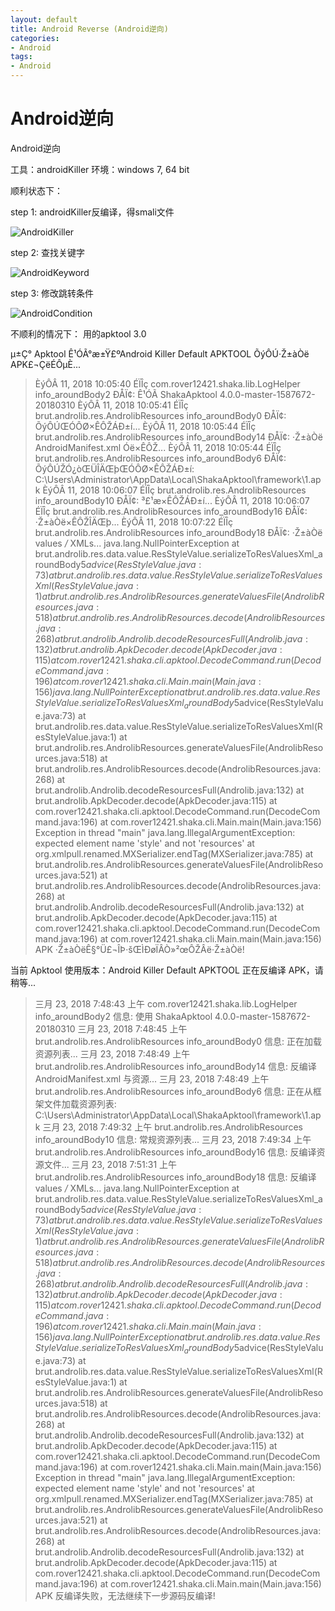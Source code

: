 ```yaml
---
layout: default
title: Android Reverse (Android逆向)
categories:
- Android
tags:
- Android
---
```


# Android逆向


Android逆向

工具：androidKiller
环境：windows 7, 64 bit

顺利状态下：

step 1:
androidKiller反编译，得smali文件

![AndroidKiller](https://github.com/qanny/qanny.github.io/blob/master/assets/images/androidKiller.png)

step 2:
查找关键字

![AndroidKeyword](https://github.com/qanny/qanny.github.io/blob/master/assets/images/androidKeyword.png)

step 3:
修改跳转条件

![AndroidCondition](https://github.com/qanny/qanny.github.io/blob/master/assets/images/androidCondition.png)

不顺利的情况下：
用的apktool 3.0

µ±Ç° Apktool Ê¹ÓÃ°æ±Ÿ£ºAndroid Killer Default APKTOOL
ÕýÔÚ·Ž±àÒë APK£¬ÇëÉÔµÈ...
>ÈýÔÂ 11, 2018 10:05:40 ÉÏÎç com.rover12421.shaka.lib.LogHelper info_aroundBody2
>ÐÅÏ¢: Ê¹ÓÃ ShakaApktool 4.0.0-master-1587672-20180310
>ÈýÔÂ 11, 2018 10:05:41 ÉÏÎç brut.androlib.res.AndrolibResources info_aroundBody0
>ÐÅÏ¢: ÕýÔÚŒÓÔØ×ÊÔŽÁÐ±í...
>ÈýÔÂ 11, 2018 10:05:44 ÉÏÎç brut.androlib.res.AndrolibResources info_aroundBody14
>ÐÅÏ¢: ·Ž±àÒë AndroidManifest.xml Óë×ÊÔŽ...
>ÈýÔÂ 11, 2018 10:05:44 ÉÏÎç brut.androlib.res.AndrolibResources info_aroundBody6
>ÐÅÏ¢: ÕýÔÚŽÓ¿òŒÜÎÄŒþŒÓÔØ×ÊÔŽÁÐ±í: C:\Users\Administrator\AppData\Local\ShakaApktool\framework\1.apk
>ÈýÔÂ 11, 2018 10:06:07 ÉÏÎç brut.androlib.res.AndrolibResources info_aroundBody10
>ÐÅÏ¢: ³£¹æ×ÊÔŽÁÐ±í...
>ÈýÔÂ 11, 2018 10:06:07 ÉÏÎç brut.androlib.res.AndrolibResources info_aroundBody16
>ÐÅÏ¢: ·Ž±àÒë×ÊÔŽÎÄŒþ...
>ÈýÔÂ 11, 2018 10:07:22 ÉÏÎç brut.androlib.res.AndrolibResources info_aroundBody18
>ÐÅÏ¢: ·Ž±àÒë values */* XMLs...
>java.lang.NullPointerException
>	at brut.androlib.res.data.value.ResStyleValue.serializeToResValuesXml_aroundBody5$advice(ResStyleValue.java:73)
>	at brut.androlib.res.data.value.ResStyleValue.serializeToResValuesXml(ResStyleValue.java:1)
>	at brut.androlib.res.AndrolibResources.generateValuesFile(AndrolibResources.java:518)
>	at brut.androlib.res.AndrolibResources.decode(AndrolibResources.java:268)
>	at brut.androlib.Androlib.decodeResourcesFull(Androlib.java:132)
>	at brut.androlib.ApkDecoder.decode(ApkDecoder.java:115)
>	at com.rover12421.shaka.cli.apktool.DecodeCommand.run(DecodeCommand.java:196)
>	at com.rover12421.shaka.cli.Main.main(Main.java:156)
>java.lang.NullPointerException
>	at brut.androlib.res.data.value.ResStyleValue.serializeToResValuesXml_aroundBody5$advice(ResStyleValue.java:73)
>	at brut.androlib.res.data.value.ResStyleValue.serializeToResValuesXml(ResStyleValue.java:1)
>	at brut.androlib.res.AndrolibResources.generateValuesFile(AndrolibResources.java:518)
>	at brut.androlib.res.AndrolibResources.decode(AndrolibResources.java:268)
>	at brut.androlib.Androlib.decodeResourcesFull(Androlib.java:132)
>	at brut.androlib.ApkDecoder.decode(ApkDecoder.java:115)
>	at com.rover12421.shaka.cli.apktool.DecodeCommand.run(DecodeCommand.java:196)
>	at com.rover12421.shaka.cli.Main.main(Main.java:156)
>Exception in thread "main" java.lang.IllegalArgumentException: expected element name 'style' and not 'resources'
>	at org.xmlpull.renamed.MXSerializer.endTag(MXSerializer.java:785)
>	at brut.androlib.res.AndrolibResources.generateValuesFile(AndrolibResources.java:521)
>	at brut.androlib.res.AndrolibResources.decode(AndrolibResources.java:268)
>	at brut.androlib.Androlib.decodeResourcesFull(Androlib.java:132)
>	at brut.androlib.ApkDecoder.decode(ApkDecoder.java:115)
>	at com.rover12421.shaka.cli.apktool.DecodeCommand.run(DecodeCommand.java:196)
>	at com.rover12421.shaka.cli.Main.main(Main.java:156)
APK ·Ž±àÒëÊ§°Ü£¬ÎÞ·šŒÌÐøÏÂÒ»²œÔŽÂë·Ž±àÒë!


当前 Apktool 使用版本：Android Killer Default APKTOOL
正在反编译 APK，请稍等...
>三月 23, 2018 7:48:43 上午 com.rover12421.shaka.lib.LogHelper info_aroundBody2
>信息: 使用 ShakaApktool 4.0.0-master-1587672-20180310
>三月 23, 2018 7:48:45 上午 brut.androlib.res.AndrolibResources info_aroundBody0
>信息: 正在加载资源列表...
>三月 23, 2018 7:48:49 上午 brut.androlib.res.AndrolibResources info_aroundBody14
>信息: 反编译 AndroidManifest.xml 与资源...
>三月 23, 2018 7:48:49 上午 brut.androlib.res.AndrolibResources info_aroundBody6
>信息: 正在从框架文件加载资源列表: C:\Users\Administrator\AppData\Local\ShakaApktool\framework\1.apk
>三月 23, 2018 7:49:32 上午 brut.androlib.res.AndrolibResources info_aroundBody10
>信息: 常规资源列表...
>三月 23, 2018 7:49:34 上午 brut.androlib.res.AndrolibResources info_aroundBody16
>信息: 反编译资源文件...
>三月 23, 2018 7:51:31 上午 brut.androlib.res.AndrolibResources info_aroundBody18
>信息: 反编译 values */* XMLs...
>java.lang.NullPointerException
>	at brut.androlib.res.data.value.ResStyleValue.serializeToResValuesXml_aroundBody5$advice(ResStyleValue.java:73)
>	at brut.androlib.res.data.value.ResStyleValue.serializeToResValuesXml(ResStyleValue.java:1)
>	at brut.androlib.res.AndrolibResources.generateValuesFile(AndrolibResources.java:518)
>	at brut.androlib.res.AndrolibResources.decode(AndrolibResources.java:268)
>	at brut.androlib.Androlib.decodeResourcesFull(Androlib.java:132)
>	at brut.androlib.ApkDecoder.decode(ApkDecoder.java:115)
>	at com.rover12421.shaka.cli.apktool.DecodeCommand.run(DecodeCommand.java:196)
>	at com.rover12421.shaka.cli.Main.main(Main.java:156)
>java.lang.NullPointerException
>	at brut.androlib.res.data.value.ResStyleValue.serializeToResValuesXml_aroundBody5$advice(ResStyleValue.java:73)
>	at brut.androlib.res.data.value.ResStyleValue.serializeToResValuesXml(ResStyleValue.java:1)
>	at brut.androlib.res.AndrolibResources.generateValuesFile(AndrolibResources.java:518)
>	at brut.androlib.res.AndrolibResources.decode(AndrolibResources.java:268)
>	at brut.androlib.Androlib.decodeResourcesFull(Androlib.java:132)
>	at brut.androlib.ApkDecoder.decode(ApkDecoder.java:115)
>	at com.rover12421.shaka.cli.apktool.DecodeCommand.run(DecodeCommand.java:196)
>	at com.rover12421.shaka.cli.Main.main(Main.java:156)
>Exception in thread "main" java.lang.IllegalArgumentException: expected element name 'style' and not 'resources'
>	at org.xmlpull.renamed.MXSerializer.endTag(MXSerializer.java:785)
>	at brut.androlib.res.AndrolibResources.generateValuesFile(AndrolibResources.java:521)
>	at brut.androlib.res.AndrolibResources.decode(AndrolibResources.java:268)
>	at brut.androlib.Androlib.decodeResourcesFull(Androlib.java:132)
>	at brut.androlib.ApkDecoder.decode(ApkDecoder.java:115)
>	at com.rover12421.shaka.cli.apktool.DecodeCommand.run(DecodeCommand.java:196)
>	at com.rover12421.shaka.cli.Main.main(Main.java:156)
APK 反编译失败，无法继续下一步源码反编译!
